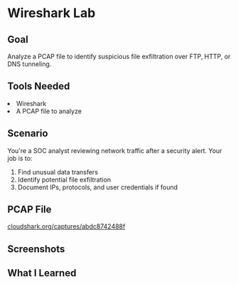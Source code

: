 <h1>Wireshark Lab</h1>

<h2>Goal</h2>
<p>Analyze a PCAP file to identify suspicious file exfiltration over FTP, HTTP, or DNS tunneling.

<h2>Tools Needed</h2>
<li>Wireshark</li>
<li>A PCAP file to analyze</li>

<h2>Scenario</h2>
<p>You're a SOC analyst reviewing network traffic after a security alert. Your job is to:
<ol>
<li>Find unusual data transfers</li>
<li>Identify potential file exfiltration</li>
<li>Document IPs, protocols, and user credentials if found</li>
</ol>

<h2>PCAP File</h2>
<a href="https://www.cloudshark.org/captures/abdc8742488f" target="_blank">cloudshark.org/captures/abdc8742488f</a>


<h2>Screenshots</h2>

<h2>What I Learned</h2>

